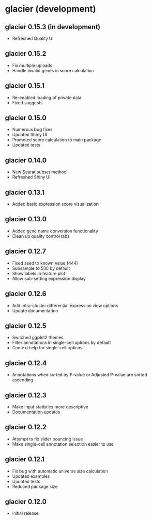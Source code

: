 # glacier (development)
## glacier 0.15.3 (in development)
* Refreshed Quality UI

## glacier 0.15.2
* Fix multiple uploads
* Handle invalid genes in score calculation

## glacier 0.15.1
* Re-enabled loading of private data
* Fixed suggests

## glacier 0.15.0
* Numerous bug fixes
* Updated Shiny UI
* Promoted score calculation to main package
* Updated tests

## glacier 0.14.0
* New Seurat subset method
* Refreshed Shiny UI

## glacier 0.13.1
* Added basic expression score visualization

## glacier 0.13.0
* Added gene name conversion functionality
* Clean up quality control tabs

## glacier 0.12.7
* Fixed seed to known value (444)
* Subsample to 500 by default
* Show labels in feature plot
* Allow sub-setting expression display

## glacier 0.12.6
* Add intra-cluster differential expression view options
* Update documentation

## glacier 0.12.5
* Switched ggplot2 themes
* Filter annotations in single-cell options by default
* Context help for single-cell options

## glacier 0.12.4
* Annotations when sorted by P-value or Adjusted P-value are sorted ascending

## glacier 0.12.3
* Make input statistics more descriptive
* Documentation updates

## glacier 0.12.2
* Attempt to fix slider bouncing issue
* Make single-cell annotation selection easier to use

## glacier 0.12.1
* Fix bug with automatic universe size calculation
* Updated examples
* Updated tests
* Reduced package size

## glacier 0.12.0
* Initial release
